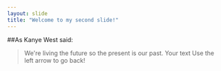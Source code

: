 ```yaml
---
layout: slide
title: "Welcome to my second slide!"
---
```


##As Kanye West said:

> We're living the future so
> the present is our past.
> Your text
> Use the left arrow to go back!
